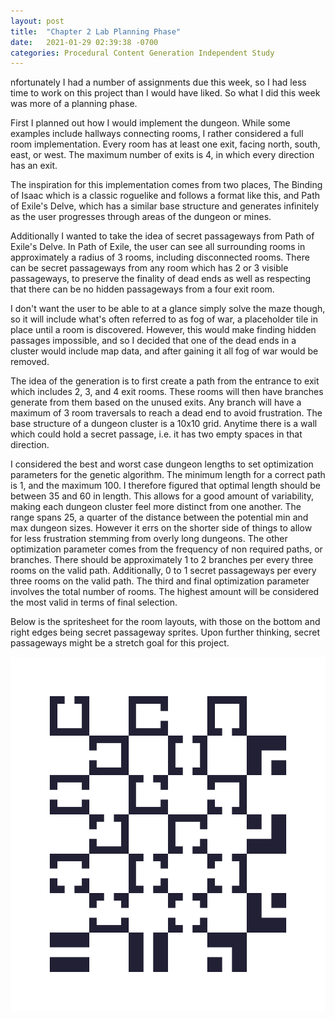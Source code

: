 ```yaml
---
layout: post
title:  "Chapter 2 Lab Planning Phase"
date:   2021-01-29 02:39:38 -0700
categories: Procedural Content Generation Independent Study
---
```

nfortunately I had a number of assignments due this week, so I had less time to work on this project than I would have liked. So what I did this week was more of a planning phase.

First I planned out how I would implement the dungeon. While some examples include hallways connecting rooms, I rather considered a full room implementation. Every room has at least one exit, facing north, south, east, or west. The maximum number of exits is 4, in which every direction has an exit.

The inspiration for this implementation comes from two places, The Binding of Isaac which is a classic roguelike and follows a format like this, and Path of Exile's Delve, which has a similar base structure and generates infinitely as the user progresses through areas of the dungeon or mines.

Additionally I wanted to take the idea of secret passageways from Path of Exile's Delve. In Path of Exile, the user can see all surrounding rooms in approximately a radius of 3 rooms, including disconnected rooms. There can be secret passageways from any room which has 2 or 3 visible passageways, to preserve the finality of dead ends as well as respecting that there can be no hidden passageways from a four exit room.

I don't want the user to be able to at a glance simply solve the maze though, so it will include what's often referred to as fog of war, a placeholder tile in place until a room is discovered. However, this would make finding hidden passages impossible, and so I decided that one of the dead ends in a cluster would include map data, and after gaining it all fog of war would be removed.

The idea of the generation is to first create a path from the entrance to exit which includes 2, 3, and 4 exit rooms. These rooms will then have branches generate from them based on the unused exits. Any branch will have a maximum of 3 room traversals to reach a dead end to avoid frustration. The base structure of a dungeon cluster is a 10x10 grid. Anytime there is a wall which could hold a secret passage, i.e. it has two empty spaces in that direction.

I considered the best and worst case dungeon lengths to set optimization parameters for the genetic algorithm. The minimum length for a correct path is 1, and the maximum 100. I therefore figured that optimal length should be between 35 and 60 in length. This allows for a good amount of variability, making each dungeon cluster feel more distinct from one another. The range spans 25, a quarter of the distance between the potential min and max dungeon sizes. However it errs on the shorter side of things to allow for less frustration stemming from overly long dungeons. The other optimization parameter comes from the frequency of non required paths, or branches. There should be approximately 1 to 2 branches per every three rooms on the valid path. Additionally, 0 to 1 secret passageways per every three rooms on the valid path. The third and final optimization parameter involves the total number of rooms. The highest amount will be considered the most valid in terms of final selection.

Below is the spritesheet for the room layouts, with those on the bottom and right edges being secret passageway sprites. Upon further thinking, secret passageways might be a stretch goal for this project.

![spritesheet](/assets/RoomSpriteSheet.PNG)

[jekyll-docs]: https://jekyllrb.com/docs/home
[jekyll-gh]:   https://github.com/jekyll/jekyll
[jekyll-talk]: https://talk.jekyllrb.com/
